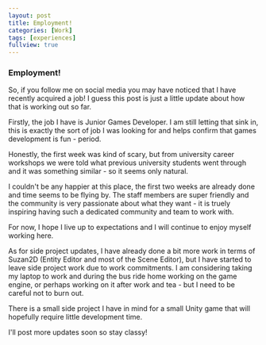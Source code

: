 ```yaml
---
layout: post
title: Employment!
categories: [Work]
tags: [experiences]
fullview: true
---
```


### Employment!
So, if you follow me on social media you may have noticed that I have recently acquired a job! I guess this post is just a little update about how that is working out so far.

Firstly, the job I have is Junior Games Developer. I am still letting that sink in, this is exactly the sort of job I was looking for and helps confirm that games development is fun - period.

Honestly, the first week was kind of scary, but from university career workshops we were told what previous university students went through and it was something similar - so it seems only natural.

I couldn't be any happier at this place, the first two weeks are already done and time seems to be flying by. The staff members are super friendly and the community is very passionate about what they want - it is truely inspiring having such a dedicated community and team to work with.

For now, I hope I live up to expectations and I will continue to enjoy myself working here.

As for side project updates, I have already done a bit more work in terms of Suzan2D (Entity Editor and most of the Scene Editor), but I have started to leave side project work due to work commitments. I am considering taking my laptop to work and during the bus ride home working on the game engine, or perhaps working on it after work and tea - but I need to be careful not to burn out.

There is a small side project I have in mind for a small Unity game that will hopefully require little development time.

I'll post more updates soon so stay classy!